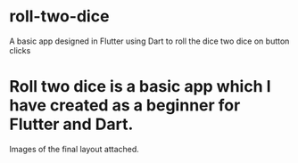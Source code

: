 # roll-two-dice
A basic app designed in Flutter using Dart to roll the dice two dice on button clicks

# Roll two dice is a basic app which I have created as a beginner for Flutter and Dart. 
Images of the final layout attached.

